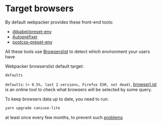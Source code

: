 # Target browsers

By default webpacker provides these front-end tools:

- [@babel/preset-env](https://github.com/babel/babel/tree/master/packages/babel-preset-env)
- [Autoprefixer](https://github.com/postcss/autoprefixer)
- [postcss-preset-env](https://github.com/csstools/postcss-preset-env)

All these tools use [Browserslist](https://github.com/browserslist/browserslist) to detect which environment your users have

Webpacker browserslist default target:

```
defaults
```

`defaults`: `(> 0.5%, last 2 versions, Firefox ESR, not dead)`, [browserl.ist](https://browserl.ist/) is an online tool to check what browsers will be selected by some query.

To keep browsers data up to date, you need to run:

```bash
yarn upgrade caniuse-lite
```

at least once every few months, to prevent such [problems](https://github.com/browserslist/browserslist/issues/492)
